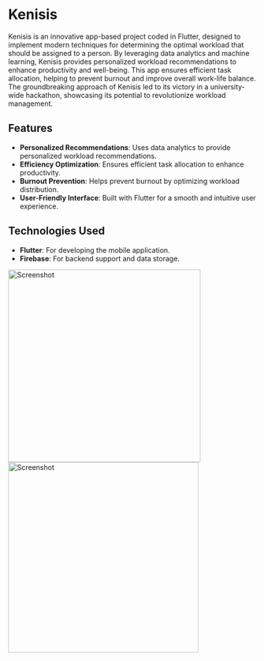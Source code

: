 # Kenisis

Kenisis is an innovative app-based project coded in Flutter, designed to implement modern techniques for determining the optimal workload that should be assigned to a person. By leveraging data analytics and machine learning, Kenisis provides personalized workload recommendations to enhance productivity and well-being. This app ensures efficient task allocation, helping to prevent burnout and improve overall work-life balance. The groundbreaking approach of Kenisis led to its victory in a university-wide hackathon, showcasing its potential to revolutionize workload management.

## Features

- **Personalized Recommendations**: Uses data analytics to provide personalized workload recommendations.
- **Efficiency Optimization**: Ensures efficient task allocation to enhance productivity.
- **Burnout Prevention**: Helps prevent burnout by optimizing workload distribution.
- **User-Friendly Interface**: Built with Flutter for a smooth and intuitive user experience.

## Technologies Used

- **Flutter**: For developing the mobile application.
- **Firebase**: For backend support and data storage.

<img width="390" alt="Screenshot" src="https://github.com/meharsharma3117/Kenisis_Hackathon/assets/58348846/0c871cbe-c886-40e0-9dee-a1382bd95fa4">

<img width="386" alt="Screenshot" src="https://github.com/meharsharma3117/Kenisis_Hackathon/assets/58348846/29becdba-5e50-4795-a72c-26f8d0b0f327">


